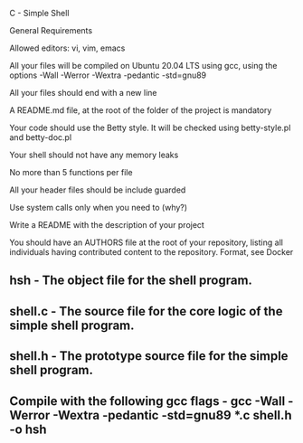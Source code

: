 C - Simple Shell

General Requirements

Allowed editors: vi, vim, emacs

All your files will be compiled on Ubuntu 20.04 LTS using gcc, using the options -Wall -Werror -Wextra -pedantic -std=gnu89

All your files should end with a new line

A README.md file, at the root of the folder of the project is mandatory

Your code should use the Betty style. It will be checked using betty-style.pl and betty-doc.pl

Your shell should not have any memory leaks

No more than 5 functions per file

All your header files should be include guarded

Use system calls only when you need to (why?)

Write a README with the description of your project

You should have an AUTHORS file at the root of your repository, listing all individuals having contributed content to the repository. Format, see Docker

## hsh - The object file for the shell program.

## shell.c - The source file for the core logic of the simple shell program.

## shell.h - The prototype source file for the simple shell program.

## Compile with the following gcc flags - gcc -Wall -Werror -Wextra -pedantic -std=gnu89 *.c shell.h -o hsh
